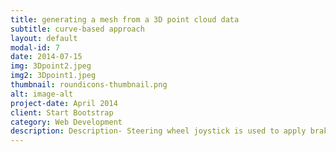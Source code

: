 ```yaml
---
title: generating a mesh from a 3D point cloud data 
subtitle: curve-based approach
layout: default
modal-id: 7
date: 2014-07-15
img: 3Dpoint2.jpeg
img2: 3Dpoint1.jpeg
thumbnail: roundicons-thumbnail.png
alt: image-alt
project-date: April 2014
client: Start Bootstrap
category: Web Development
description: Description- Steering wheel joystick is used to apply brakes/steering inputs. Depending upon the control algorithm control actions are performed.
---
```

